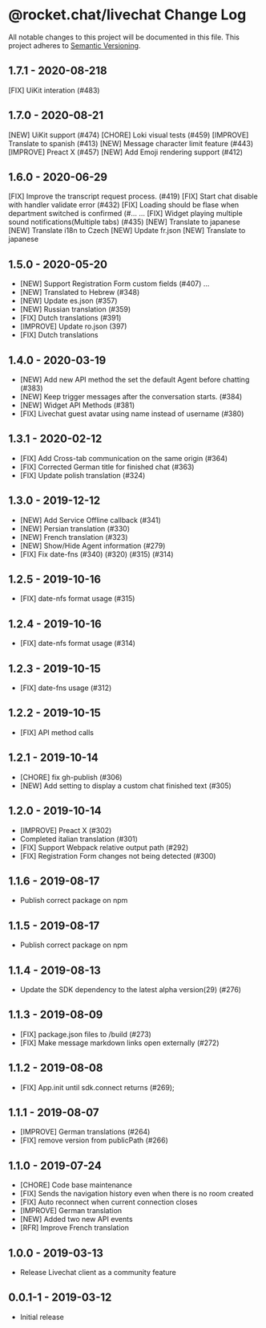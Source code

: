 # @rocket.chat/livechat Change Log
All notable changes to this project will be documented in this file.
This project adheres to [Semantic Versioning](http://semver.org/).

## 1.7.1 - 2020-08-218
[FIX] UiKit interation (#483)

## 1.7.0 - 2020-08-21
[NEW] UiKit support (#474)
[CHORE] Loki visual tests (#459)
[IMPROVE] Translate to spanish (#413) 
[NEW] Message character limit feature (#443) 
[IMPROVE] Preact X (#457)
[NEW] Add Emoji rendering support (#412) 

## 1.6.0 - 2020-06-29
[FIX] Improve the transcript request process. (#419)
[FIX] Start chat disable with handler validate error (#432)
[FIX] Loading should be flase when department switched is confirmed (#… …
[FIX] Widget playing multiple sound notifications(Multiple tabs) (#435)
[NEW] Translate to japanese
[NEW] Translate i18n to Czech
[NEW] Update fr.json
[NEW] Translate to japanese

## 1.5.0 - 2020-05-20
* [NEW] Support Registration Form custom fields (#407) …
* [NEW] Translated to Hebrew (#348)
* [NEW] Update es.json (#357)
* [NEW] Russian translation (#359)
* [FIX] Dutch translations (#391)
* [IMPROVE] Update ro.json (397)
* [FIX] Dutch translations

## 1.4.0 - 2020-03-19
* [NEW] Add new API method the set the default Agent before chatting (#383)
* [NEW] Keep trigger messages after the conversation starts. (#384)
* [NEW] Widget API Methods (#381)
* [FIX] Livechat guest avatar using name instead of username (#380)

## 1.3.1 - 2020-02-12
* [FIX] Add Cross-tab communication on the same origin (#364)
* [FIX] Corrected German title for finished chat (#363)
* [FIX] Update polish translation (#324)

## 1.3.0 - 2019-12-12
* [NEW] Add Service Offline callback (#341)
* [NEW] Persian translation (#330)
* [NEW] French translation (#323)
* [NEW] Show/Hide Agent information (#279)
* [FIX] Fix date-fns (#340) (#320) (#315) (#314)

## 1.2.5 - 2019-10-16

* [FIX] date-nfs format usage (#315)

## 1.2.4 - 2019-10-16

* [FIX] date-nfs format usage (#314)

## 1.2.3 - 2019-10-15

* [FIX] date-fns usage (#312)

## 1.2.2 - 2019-10-15

* [FIX] API method calls

## 1.2.1 - 2019-10-14

* [CHORE] fix gh-publish (#306)
* [NEW] Add setting to display a custom chat finished text (#305)

## 1.2.0 - 2019-10-14

* [IMPROVE] Preact X (#302)
* Completed italian translation (#301)
* [FIX] Support Webpack relative output path (#292)
* [FIX] Registration Form changes not being detected (#300)

## 1.1.6 - 2019-08-17
* Publish correct package on npm

## 1.1.5 - 2019-08-17
* Publish correct package on npm

## 1.1.4 - 2019-08-13
* Update the SDK dependency to the latest alpha version(29) (#276)

## 1.1.3 - 2019-08-09
* [FIX] package.json files to /build (#273)
* [FIX] Make message markdown links open externally (#272)

## 1.1.2 - 2019-08-08
* [FIX] App.init until sdk.connect returns (#269);

## 1.1.1 - 2019-08-07
* [IMPROVE] German translations (#264)
* [FIX] remove version from publicPath (#266)

## 1.1.0 - 2019-07-24
* [CHORE] Code base maintenance
* [FIX] Sends the navigation history even when there is no room created
* [FIX] Auto reconnect when current connection closes
* [IMPROVE] German translation
* [NEW] Added two new API events
* [RFR] Improve French translation

## 1.0.0 - 2019-03-13
*  Release Livechat client as a community feature

## 0.0.1-1 - 2019-03-12
*  Initial release
